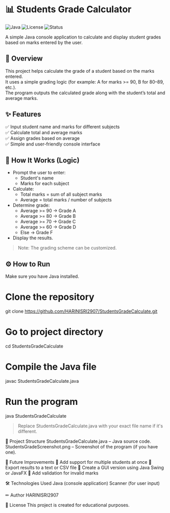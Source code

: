 # 📊 Students Grade Calculator

![Java](https://img.shields.io/badge/Language-Java-blue.svg)
![License](https://img.shields.io/badge/License-Educational-informational)
![Status](https://img.shields.io/badge/Project-Complete-brightgreen)

A simple Java console application to calculate and display student grades based on marks entered by the user.

## 📌 Overview

This project helps calculate the grade of a student based on the marks entered.  
It uses a simple grading logic (for example: A for marks >= 90, B for 80–89, etc.).  
The program outputs the calculated grade along with the student’s total and average marks.


## ✨ Features

✅ Input student name and marks for different subjects  
✅ Calculate total and average marks  
✅ Assign grades based on average  
✅ Simple and user-friendly console interface


## 🧩 How It Works (Logic)

- Prompt the user to enter:
  - Student's name
  - Marks for each subject
- Calculate:
  - Total marks = sum of all subject marks
  - Average = total marks / number of subjects
- Determine grade:
  - Average >= 90 → Grade A
  - Average >= 80 → Grade B
  - Average >= 70 → Grade C
  - Average >= 60 → Grade D
  - Else → Grade F
- Display the results.

> Note: The grading scheme can be customized.

## ⚙ How to Run
Make sure you have Java installed.
# Clone the repository
git clone https://github.com/HARINISRI2907/StudentsGradeCalculate.git

# Go to project directory
cd StudentsGradeCalculate

# Compile the Java file
javac StudentsGradeCalculate.java

# Run the program
java StudentsGradeCalculate
> Replace StudentsGradeCalculate.java with your exact file name if it's different.

📂 Project Structure
StudentsGradeCalculate.java – Java source code.
StudentsGradeScreenshot.png – Screenshot of the program (if you have one).

🔮 Future Improvements
🚀 Add support for multiple students at once
🚀 Export results to a text or CSV file
🚀 Create a GUI version using Java Swing or JavaFX
🚀 Add validation for invalid marks


🛠 Technologies Used
Java (console application)
Scanner (for user input)

✏ Author
HARINISRI2907

📄 License
This project is created for educational purposes.
